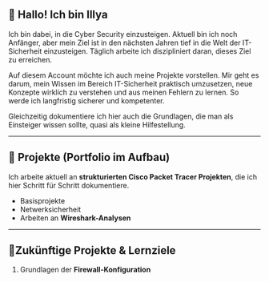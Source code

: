 ## 👋 Hallo! Ich bin Illya

Ich bin dabei, in die Cyber Security einzusteigen. Aktuell bin ich noch Anfänger, aber mein Ziel ist in den nächsten Jahren tief in die Welt der IT-Sicherheit einzusteigen. Täglich arbeite ich diszipliniert daran, dieses Ziel zu erreichen.


Auf diesem Account möchte ich auch meine Projekte vorstellen. Mir geht es darum, mein Wissen im Bereich IT-Sicherheit praktisch umzusetzen, neue Konzepte wirklich zu verstehen und aus meinen Fehlern zu lernen. So werde ich langfristig sicherer und kompetenter.

Gleichzeitig dokumentiere ich hier auch die Grundlagen, die man als Einsteiger wissen sollte, quasi als kleine Hilfestellung. 

---

## 📁 Projekte (Portfolio im Aufbau)

 Ich arbeite aktuell an **strukturierten Cisco Packet Tracer Projekten**, die ich hier Schritt für Schritt dokumentiere.     
- Basisprojekte                 
- Netwerksicherheit
- Arbeiten an **Wireshark-Analysen**


---
## 📁Zukünftige Projekte & Lernziele

1. Grundlagen der **Firewall-Konfiguration**





